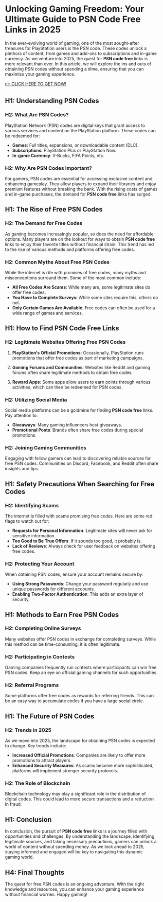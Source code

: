 # Unlocking Gaming Freedom: Your Ultimate Guide to PSN Code Free Links in 2025

In the ever-evolving world of gaming, one of the most sought-after treasures for PlayStation users is the PSN code. These codes unlock a plethora of content, from games and add-ons to subscriptions and in-game currency. As we venture into 2025, the quest for **PSN code free** links is more relevant than ever. In this article, we will explore the ins and outs of obtaining PSN codes without spending a dime, ensuring that you can maximize your gaming experience.

[👉 CLICK HERE TO GET NOW!](https://livefullnetwrk.online/V-Bucks/)

## H1: Understanding PSN Codes

### H2: What Are PSN Codes?

PlayStation Network (PSN) codes are digital keys that grant access to various services and content on the PlayStation platform. These codes can be redeemed for:

- **Games**: Full titles, expansions, or downloadable content (DLC).
- **Subscriptions**: PlayStation Plus or PlayStation Now.
- **In-game Currency**: V-Bucks, FIFA Points, etc.

### H2: Why Are PSN Codes Important?

For gamers, PSN codes are essential for accessing exclusive content and enhancing gameplay. They allow players to expand their libraries and enjoy premium features without breaking the bank. With the rising costs of games and in-game purchases, the demand for **PSN code free** links has surged.

## H1: The Rise of Free PSN Codes

### H2: The Demand for Free Codes

As gaming becomes increasingly popular, so does the need for affordable options. Many players are on the lookout for ways to obtain **PSN code free** links to enjoy their favorite titles without financial strain. This trend has led to the rise of various methods and platforms offering free codes.

### H2: Common Myths About Free PSN Codes

While the internet is rife with promises of free codes, many myths and misconceptions surround them. Some of the most common include:

- **All Free Codes Are Scams**: While many are, some legitimate sites do offer free codes.
- **You Have to Complete Surveys**: While some sites require this, others do not.
- **Only Certain Games Are Available**: Free codes can often be used for a wide range of games and services.

## H1: How to Find PSN Code Free Links

### H2: Legitimate Websites Offering Free PSN Codes

1. **PlayStation's Official Promotions**: Occasionally, PlayStation runs promotions that offer free codes as part of marketing campaigns.
   
2. **Gaming Forums and Communities**: Websites like Reddit and gaming forums often share legitimate methods to obtain free codes.

3. **Reward Apps**: Some apps allow users to earn points through various activities, which can then be redeemed for PSN codes.

### H2: Utilizing Social Media

Social media platforms can be a goldmine for finding **PSN code free** links. Pay attention to:

- **Giveaways**: Many gaming influencers host giveaways.
- **Promotional Posts**: Brands often share free codes during special promotions.

### H2: Joining Gaming Communities

Engaging with fellow gamers can lead to discovering reliable sources for free PSN codes. Communities on Discord, Facebook, and Reddit often share insights and tips.

## H1: Safety Precautions When Searching for Free Codes

### H2: Identifying Scams

The internet is filled with scams promising free codes. Here are some red flags to watch out for:

- **Requests for Personal Information**: Legitimate sites will never ask for sensitive information.
- **Too Good to Be True Offers**: If it sounds too good, it probably is.
- **Lack of Reviews**: Always check for user feedback on websites offering free codes.

### H2: Protecting Your Account

When obtaining PSN codes, ensure your account remains secure by:

- **Using Strong Passwords**: Change your password regularly and use unique passwords for different accounts.
- **Enabling Two-Factor Authentication**: This adds an extra layer of security.

## H1: Methods to Earn Free PSN Codes

### H2: Completing Online Surveys

Many websites offer PSN codes in exchange for completing surveys. While this method can be time-consuming, it is often legitimate.

### H2: Participating in Contests

Gaming companies frequently run contests where participants can win free PSN codes. Keep an eye on official gaming channels for such opportunities.

### H2: Referral Programs

Some platforms offer free codes as rewards for referring friends. This can be an easy way to accumulate codes if you have a large social circle.

## H1: The Future of PSN Codes

### H2: Trends in 2025

As we move into 2025, the landscape for obtaining PSN codes is expected to change. Key trends include:

- **Increased Official Promotions**: Companies are likely to offer more promotions to attract players.
- **Enhanced Security Measures**: As scams become more sophisticated, platforms will implement stronger security protocols.

### H2: The Role of Blockchain

Blockchain technology may play a significant role in the distribution of digital codes. This could lead to more secure transactions and a reduction in fraud.

## H1: Conclusion

In conclusion, the pursuit of **PSN code free** links is a journey filled with opportunities and challenges. By understanding the landscape, identifying legitimate sources, and taking necessary precautions, gamers can unlock a world of content without spending money. As we look ahead to 2025, staying informed and engaged will be key to navigating this dynamic gaming world.

## H4: Final Thoughts

The quest for free PSN codes is an ongoing adventure. With the right knowledge and resources, you can enhance your gaming experience without financial worries. Happy gaming!
